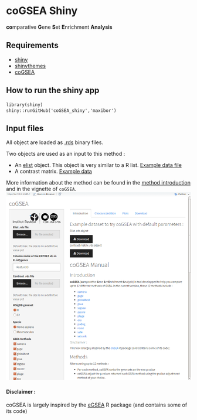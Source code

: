 # coGSEA Shiny

**co**mparative **G**ene **S**et **E**nrichment **Analysis**

## Requirements

- [shiny](https://cran.r-project.org/web/packages/shiny/index.html)      
- [shinythemes](https://cran.r-project.org/web/packages/shinythemes/index.html)
- [coGSEA](https://github.com/maxibor/coGSEA)

## How to run the shiny app

```
library(shiny)
shiny::runGitHub('coGSEA_shiny','maxibor')
```

## Input files

All object are loaded as [.rds](https://stat.ethz.ch/R-manual/R-devel/library/base/html/readRDS.html) binary files.  

Two objects are used as an input to this method :   

- An [elist](http://web.mit.edu/~r/current/arch/i386_linux26/lib/R/library/limma/html/EList.html) object. This object is very similar to a R list. [Example data file](./exampleData/elist.rds)
- A contrast matrix. [Example data](./exampleData/contrast.rds)

More information about the method can be found in the [method introduction](./intro.md) and in the vignette of `coGSEA`.
![](./images/screenshot.png)

#### Disclaimer :
coGSEA is largely inspired by the [eGSEA](http://bioconductor.org/packages/release/bioc/html/EGSEA.html) R package (and contains some of its code)
